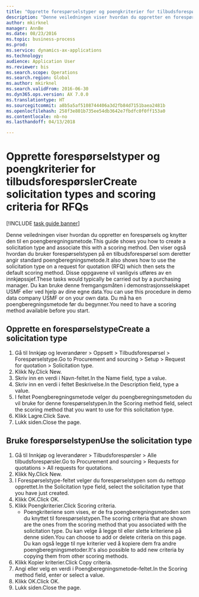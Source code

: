 ```yaml
--- 
title: "Opprette forespørselstyper og poengkriterier for tilbudsforespørsler"
description: "Denne veiledningen viser hvordan du oppretter en forespørsels og knytter den til en poengberegningsmetode."
author: mkirknel
manager: AnnBe
ms.date: 08/23/2016
ms.topic: business-process
ms.prod: 
ms.service: dynamics-ax-applications
ms.technology: 
audience: Application User
ms.reviewer: bis
ms.search.scope: Operations
ms.search.region: Global
ms.author: mkirknel
ms.search.validFrom: 2016-06-30
ms.dyn365.ops.version: AX 7.0.0
ms.translationtype: HT
ms.sourcegitcommit: a8b5a5af5108744406a3d2fb84d7151baea2481b
ms.openlocfilehash: 258f3e801b735ee54db3642e7fbdfc0f0ff153a0
ms.contentlocale: nb-no
ms.lasthandoff: 04/13/2018

---
```

# <a name="create-solicitation-types-and-scoring-criteria-for-rfqs"></a><span data-ttu-id="161b0-103">Opprette forespørselstyper og poengkriterier for tilbudsforespørsler</span><span class="sxs-lookup"><span data-stu-id="161b0-103">Create solicitation types and scoring criteria for RFQs</span></span>

[!INCLUDE [task guide banner](../../includes/task-guide-banner.md)]

<span data-ttu-id="161b0-104">Denne veiledningen viser hvordan du oppretter en forespørsels og knytter den til en poengberegningsmetode.</span><span class="sxs-lookup"><span data-stu-id="161b0-104">This guide shows you how to create a solicitation type and associate this with a scoring method.</span></span> <span data-ttu-id="161b0-105">Den viser også hvordan du bruker forespørselstypen på en tilbudsforespørsel som deretter angir standard poengberegningsmetode.</span><span class="sxs-lookup"><span data-stu-id="161b0-105">It also shows how to use the solicitation type on a request for quotation (RFQ) which then sets the default scoring method.</span></span> <span data-ttu-id="161b0-106">Disse oppgavene vil vanligvis utføres av en innkjøpssjef.</span><span class="sxs-lookup"><span data-stu-id="161b0-106">These tasks would typically be carried out by a purchasing manager.</span></span> <span data-ttu-id="161b0-107">Du kan bruke denne fremgangsmåten i demonstrasjonsselskapet USMF eller ved hjelp av dine egne data.</span><span class="sxs-lookup"><span data-stu-id="161b0-107">You can use this procedure in demo data company USMF or on your own data.</span></span> <span data-ttu-id="161b0-108">Du må ha en poengberegningsmetode før du begynner.</span><span class="sxs-lookup"><span data-stu-id="161b0-108">You need to have a scoring method available before you start.</span></span>


## <a name="create-a-solicitation-type"></a><span data-ttu-id="161b0-109">Opprette en forespørselstype</span><span class="sxs-lookup"><span data-stu-id="161b0-109">Create a solicitation type</span></span>
1. <span data-ttu-id="161b0-110">Gå til Innkjøp og leverandører > Oppsett > Tilbudsforespørsel > Forespørselstype.</span><span class="sxs-lookup"><span data-stu-id="161b0-110">Go to Procurement and sourcing > Setup > Request for quotation > Solicitation type.</span></span>
2. <span data-ttu-id="161b0-111">Klikk Ny.</span><span class="sxs-lookup"><span data-stu-id="161b0-111">Click New.</span></span>
3. <span data-ttu-id="161b0-112">Skriv inn en verdi i Navn-feltet.</span><span class="sxs-lookup"><span data-stu-id="161b0-112">In the Name field, type a value.</span></span>
4. <span data-ttu-id="161b0-113">Skriv inn en verdi i feltet Beskrivelse.</span><span class="sxs-lookup"><span data-stu-id="161b0-113">In the Description field, type a value.</span></span>
5. <span data-ttu-id="161b0-114">I feltet Poengberegningsmetode velger du poengberegningsmetoden du vil bruke for denne forespørselstypen.</span><span class="sxs-lookup"><span data-stu-id="161b0-114">In the Scoring method field, select the scoring method that you want to use for this solicitation type.</span></span>
6. <span data-ttu-id="161b0-115">Klikk Lagre.</span><span class="sxs-lookup"><span data-stu-id="161b0-115">Click Save.</span></span>
7. <span data-ttu-id="161b0-116">Lukk siden.</span><span class="sxs-lookup"><span data-stu-id="161b0-116">Close the page.</span></span>

## <a name="use-the-solicitation-type"></a><span data-ttu-id="161b0-117">Bruke forespørselstypen</span><span class="sxs-lookup"><span data-stu-id="161b0-117">Use the solicitation type</span></span>
1. <span data-ttu-id="161b0-118">Gå til Innkjøp og leverandører > Tilbudsforespørsler > Alle tilbudsforespørsler.</span><span class="sxs-lookup"><span data-stu-id="161b0-118">Go to Procurement and sourcing > Requests for quotations > All requests for quotations.</span></span>
2. <span data-ttu-id="161b0-119">Klikk Ny.</span><span class="sxs-lookup"><span data-stu-id="161b0-119">Click New.</span></span>
3. <span data-ttu-id="161b0-120">I Forespørselstype-feltet velger du forespørselstypen som du nettopp opprettet.</span><span class="sxs-lookup"><span data-stu-id="161b0-120">In the Solicitation type field, select the solicitation type that you have just created.</span></span> 
4. <span data-ttu-id="161b0-121">Klikk OK.</span><span class="sxs-lookup"><span data-stu-id="161b0-121">Click OK.</span></span>
5. <span data-ttu-id="161b0-122">Klikk Poengkriterier.</span><span class="sxs-lookup"><span data-stu-id="161b0-122">Click Scoring criteria.</span></span>
    * <span data-ttu-id="161b0-123">Poengkriteriene som vises, er de fra poengberegningsmetoden som du knyttet til forespørselstypen.</span><span class="sxs-lookup"><span data-stu-id="161b0-123">The scoring criteria that are shown are the ones from the scoring method that you associated with the solicitation type.</span></span> <span data-ttu-id="161b0-124">Du kan velge å legge til eller slette kriteriene på denne siden.</span><span class="sxs-lookup"><span data-stu-id="161b0-124">You can choose to add or delete criteria on this page.</span></span> <span data-ttu-id="161b0-125">Du kan også legge til nye kriterier ved å kopiere dem fra andre poengberegningsmetoder.</span><span class="sxs-lookup"><span data-stu-id="161b0-125">It's also possible to add new criteria by copying them from other scoring methods.</span></span>  
6. <span data-ttu-id="161b0-126">Klikk Kopier kriterier.</span><span class="sxs-lookup"><span data-stu-id="161b0-126">Click Copy criteria.</span></span>
7. <span data-ttu-id="161b0-127">Angi eller velg en verdi i Poengberegningsmetode-feltet.</span><span class="sxs-lookup"><span data-stu-id="161b0-127">In the Scoring method field, enter or select a value.</span></span>
8. <span data-ttu-id="161b0-128">Klikk OK.</span><span class="sxs-lookup"><span data-stu-id="161b0-128">Click OK.</span></span>
9. <span data-ttu-id="161b0-129">Lukk siden.</span><span class="sxs-lookup"><span data-stu-id="161b0-129">Close the page.</span></span>


